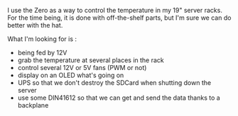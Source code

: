 I use the Zero as a way to control the temperature in my 19" server racks.
For the time being, it is done with off-the-shelf parts, but I'm sure we can do better with the hat.

What I'm looking for is :
 - being fed by 12V
 - grab the temperature at several places in the rack
 - control several 12V or 5V fans (PWM or not)
 - display on an OLED what's going on
 - UPS so that we don't destroy the SDCard when shutting down the server
 - use some DIN41612 so that we can get and send the data thanks to a backplane
